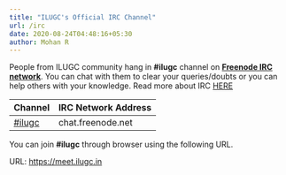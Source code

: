 ```yaml
---
title: "ILUGC's Official IRC Channel"
url: /irc
date: 2020-08-24T04:48:16+05:30
author: Mohan R
---
```


People from ILUGC community hang in **#ilugc** channel on **[Freenode IRC network](https://en.wikipedia.org/wiki/Freenode)**. You can chat with them to clear your queries/doubts or you can help others with your knowledge. Read more about IRC [HERE](https://fedoramagazine.org/beginners-guide-irc/)

| Channel                         | IRC Network Address |
| :------------------------------ | :------------------ |
| [#ilugc](https://meet.ilugc.in) | chat.freenode.net |

You can join **#ilugc** through browser using the following URL.

URL: https://meet.ilugc.in
